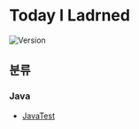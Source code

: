 # Today I Ladrned
![Version](https://img.shields.io/badge/version-2021.01.11-blue.svg)
## 분류
### Java
* [JavaTest](https://github.com/wnsgudchl0302/TIL/blob/master/Java/JavaTest.md)
